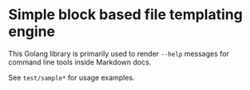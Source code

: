 # Simple block based file templating engine

This Golang library is primarily used to render `--help` messages for command
line tools inside Markdown docs.

See `test/sample*` for usage examples.
